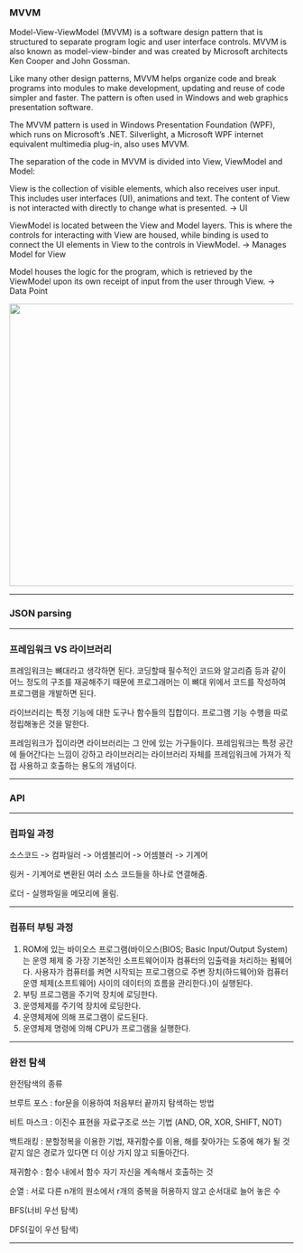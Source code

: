 ### MVVM

Model-View-ViewModel (MVVM) is a software design pattern that is structured to separate program logic and user interface controls. MVVM is also known as model-view-binder and was created by Microsoft architects Ken Cooper and John Gossman.

Like many other design patterns, MVVM helps organize code and break programs into modules to make development, updating and reuse of code simpler and faster. The pattern is often used in Windows and web graphics presentation software.

The MVVM pattern is used in Windows Presentation Foundation (WPF), which runs on Microsoft’s .NET. Silverlight, a Microsoft WPF internet equivalent multimedia plug-in, also uses MVVM.

The separation of the code in MVVM is divided into View, ViewModel and Model:

View is the collection of visible elements, which also receives user input. This includes user interfaces (UI), animations and text. The content of View is not interacted with directly to change what is presented. -> UI

ViewModel is located between the View and Model layers. This is where the controls for interacting with View are housed, while binding is used to connect the UI elements in View to the controls in ViewModel. -> Manages Model for View

Model houses the logic for the program, which is retrieved by the ViewModel upon its own receipt of input from the user through View. -> Data Point

<p align = "center"><img src = "https://user-images.githubusercontent.com/96713521/155720849-e72e7245-4bcd-4361-8bde-91f163b67c66.png" width = "800" height = "500"></p>




***
 
### JSON parsing

***

### 프레임워크 VS 라이브러리

프레임워크는 뼈대라고 생각하면 된다. 코딩할때 필수적인 코드와 알고리즘 등과 같이 어느 정도의 구조를 재공해주기 때문에 프로그래머는 이 뼈대 위에서 코드를 작성하여 프로그램을 개발하면 된다.

라이브러리는 특정 기능에 대한 도구나 함수들의 집합이다. 프로그램 기능 수행을 따로 정립해놓은 것을 말한다.

프레임워크가 집이라면 라이브러리는 그 안에 있는 가구들이다. 프레임워크는 특정 공간에 들어간다는 느낌이 강하고 라이브러리는 라이브러리 자체를 프레임워크에 가져가 직접 사용하고 호출하는 용도의 개념이다.

***

### API

***

### 컴파일 과정

소스코드 -> 컴파일러 -> 어셈블리어 -> 어셈블러 -> 기계어

링커 - 기계어로 변환된 여러 소스 코드들을 하나로 연결해줌.

로더 - 실행파일을 메모리에 올림. 

***

### 컴퓨터 부팅 과정

1. ROM에 있는 바이오스 프로그램(바이오스(BIOS; Basic Input/Output System)는 운영 체제 중 가장 기본적인 소프트웨어이자 컴퓨터의 입출력을 처리하는 펌웨어다. 사용자가 컴퓨터를 켜면 시작되는 프로그램으로 주변 장치(하드웨어)와 컴퓨터 운영 체제(소프트웨어) 사이의 데이터의 흐름을 관리한다.)이 실행된다.
2. 부팅 프로그램을 주기억 장치에 로딩한다.
3. 운영체제를 주기억 장치에 로딩한다.
4. 운영체제에 의해 프로그램이 로드된다.
5. 운영체제 명령에 의해 CPU가 프로그램을 실행한다.

***

### 완전 탐색

완전탐색의 종류

브루트 포스 : for문을 이용하여 처음부터 끝까지 탐색하는 방법

비트 마스크 : 이진수 표현을 자료구조로 쓰는 기법 (AND, OR, XOR, SHIFT, NOT)

백트래킹 : 분할정복을 이용한 기법, 재귀함수를 이용, 해를 찾아가는 도중에 해가 될 것 같지 않은 경로가 있다면 더 이상 가지 않고 되돌아간다.

재귀함수 : 함수 내에서 함수 자기 자신을 계속해서 호출하는 것

순열 : 서로 다른 n개의 원소에서 r개의 중복을 허용하지 않고 순서대로 늘어 놓은 수

BFS(너비 우선 탐색)

DFS(깊이 우선 탐색)

***


